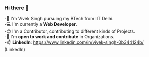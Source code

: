 ### Hi there 👋

-👦 I'm Vivek Singh pursuing my BTech from IIT Delhi.<br>
-💻 I'm currently a **Web Developer**.<br>
-😊 I'm a Contributor, contributing to different kinds of Projects.<br>
-🚀 I'm **open to work and contribute** in Organizations.<br>
-📫 **LinkedIn**: https://www.linkedin.com/in/vivek-singh-0b344124b/ (LinkedIn)


